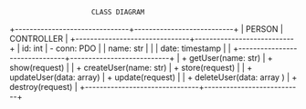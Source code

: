                         CLASS DIAGRAM

+-------------------------------+---------------------------+
|      PERSON                   |      CONTROLLER           |
+-------------------------------+---------------------------+
|   id: int                     |    - conn: PDO            |
|   name: str                   |                           |
|   date: timestamp             |                           |
+-------------------------------+---------------------------+
| + getUser(name: str)          | + show(request)           |
| + createUser(name: str)       | + store(request)          |
| + updateUser(data: array)     | + update(request)         |
| + deleteUser(data: array )    | + destroy(request)        |
+-------------------------------+---------------------------+

